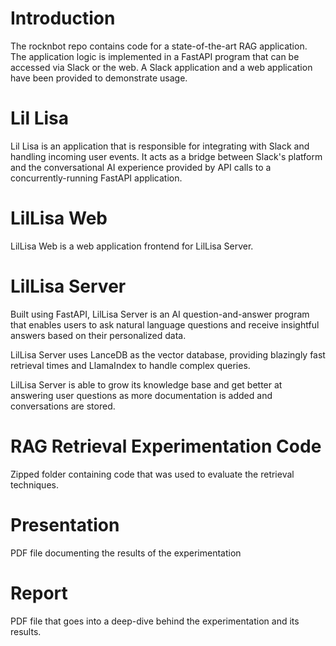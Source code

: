 # Introduction

The rocknbot repo contains code for a state-of-the-art RAG application. The application logic is implemented in a FastAPI program that can be accessed via Slack or the web. A Slack application and a web application have been provided to demonstrate usage.

# Lil Lisa

Lil Lisa is an application that is responsible for integrating with Slack and handling incoming user events. It acts as a bridge between Slack's platform and the conversational AI experience provided by API calls to a concurrently-running FastAPI application.

# LilLisa Web

LilLisa Web is a web application frontend for LilLisa Server.

# LilLisa Server

Built using FastAPI, LilLisa Server is an AI question-and-answer program that enables users to ask natural language questions and receive insightful answers based on their personalized data.

LilLisa Server uses LanceDB as the vector database, providing blazingly fast retrieval times and LlamaIndex to handle complex queries.

LilLisa Server is able to grow its knowledge base and get better at answering user questions as more documentation is added and conversations are stored.

# RAG Retrieval Experimentation Code

Zipped folder containing code that was used to evaluate the retrieval techniques.

# Presentation

PDF file documenting the results of the experimentation

# Report

PDF file that goes into a deep-dive behind the experimentation and its results.
